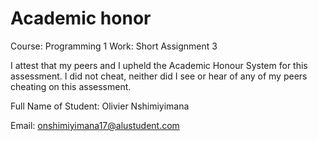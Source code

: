 # Academic honor
Course: Programming 1
Work: Short Assignment 3

I attest that my peers and I upheld the Academic Honour System for this assessment. 
I did not cheat, neither did I see or hear of any of my peers cheating on this assessment.

Full Name of Student: Olivier Nshimiyimana

Email: onshimiyimana17@alustudent.com
